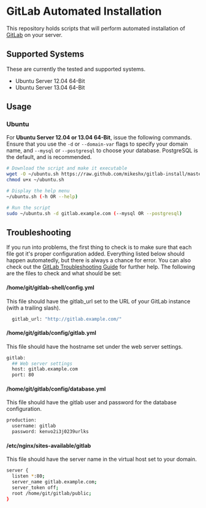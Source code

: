 # GitLab Automated Installation

This repository holds scripts that will perform automated installation of [GitLab](http://gitlab.org) on your server.

## Supported Systems

These are currently the tested and supported systems.

* Ubuntu Server 12.04 64-Bit
* Ubuntu Server 13.04 64-Bit

## Usage

### Ubuntu

For __Ubuntu Server 12.04 or 13.04 64-Bit__, issue the following commands. Ensure that you use the `-d` or `--domain-var` flags to specify your domain name, and `--mysql` or `--postgresql` to choose your database. PostgreSQL is the default, and is recommended.

```bash
# Download the script and make it executable
wget -O ~/ubuntu.sh https://raw.github.com/mikeshx/gitlab-install/master/ubuntu.sh
chmod u+x ~/ubuntu.sh

# Display the help menu
~/ubuntu.sh (-h OR --help)

# Run the script
sudo ~/ubuntu.sh -d gitlab.example.com (--mysql OR --postgresql)
```

## Troubleshooting

If you run into problems, the first thing to check is to make sure that each file got it's proper configuration added. Everything listed below should happen automatedly, but there is always a chance for error. You can also check out the [GitLab Troubleshooting Guide](https://github.com/gitlabhq/gitlab-public-wiki/wiki/Trouble-Shooting-Guide) for further help. The following are the files to check and what should be set:

#### /home/git/gitlab-shell/config.yml

This file should have the gitlab_url set to the URL of your GitLab instance (with a trailing slash).

```bash
  gitlab_url: "http://gitlab.example.com/"
```

#### /home/git/gitlab/config/gitlab.yml

This file should have the hostname set under the web server settings.

```bash
gitlab:
  ## Web server settings
  host: gitlab.example.com
  port: 80
```

#### /home/git/gitlab/config/database.yml

This file should have the gitlab user and password for the database configuration.

```bash
production:
  username: gitlab
  password: kenvo2i3j0239urlks
```

#### /etc/nginx/sites-available/gitlab

This file should have the server name in the virtual host set to your domain.

```bash
server {
  listen *:80;
  server_name gitlab.example.com;
  server_token off;
  root /home/git/gitlab/public;
}
```
